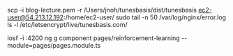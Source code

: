 scp -i blog-lecture.pem -r /Users/jnoh/tunesbasis/dist/tunesbasis ec2-user@54.213.12.192:/home/ec2-user/
sudo tail -n 50 /var/log/nginx/error.log
ls -l /etc/letsencrypt/live/tunesbasis.com/

losf -i :4200
ng g component pages/reinforcement-learning --module=pages/pages.module.ts
